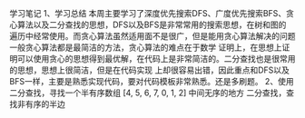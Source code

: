 学习笔记
1、学习总结
    本周主要学习了深度优先搜索DFS、广度优先搜索BFS、贪心算法以及二分查找的思想，DFS以及BFS是非常常用的搜索思想，在树和图的
遍历中经常使用。而贪心算法虽然适用面不是很广，但是能用贪心算法解决的问题一般贪心算法都是最简洁的方法，贪心算法的难点在于数学
证明上，在思想上证明可以使用贪心的思想得到最优解，在代码上是非常简洁的。二分查找也是很常用的思想，思想上很简洁，但是在代码实现
上却很容易出错，因此重点和DFS以及BFS一样，主要是熟悉实现代码，要对代码模板非常熟悉。还是多刷题。
2、使用二分查找，寻找一个半有序数组 [4, 5, 6, 7, 0, 1, 2] 中间无序的地方
    二分查找，查找非有序的半边
 